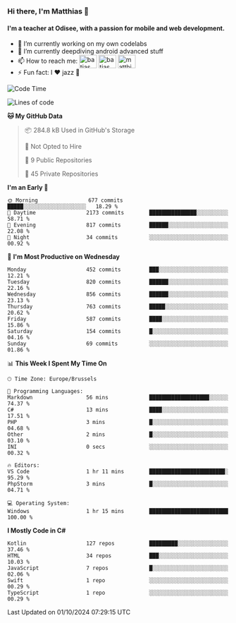 ### Hi there, I'm Matthias 👋

#### I'm a teacher at Odisee, with a passion for mobile and web development.

- 🔭 I’m currently working on my own codelabs
- 🌱 I’m currently deepdiving android advanced stuff
- 📫 How to reach me: <a href="https://dev.to/batjas" target="_blank"><img align="center" src="https://raw.githubusercontent.com/rahuldkjain/github-profile-readme-generator/master/src/images/icons/Social/devto.svg" alt="batjas" height="30" width="40" /></a>
<a href="https://twitter.com/batjas" target="_blank"><img align="center" src="https://raw.githubusercontent.com/rahuldkjain/github-profile-readme-generator/master/src/images/icons/Social/twitter.svg" alt="batjas" height="30" width="40" /></a>
<a href="https://linkedin.com/in/matthiasdruwé" target="_blank"><img align="center" src="https://raw.githubusercontent.com/rahuldkjain/github-profile-readme-generator/master/src/images/icons/Social/linked-in-alt.svg" alt="matthiasdruwé" height="30" width="40" /></a>
- ⚡ Fun fact: I ❤ jazz 🎷


<!--START_SECTION:waka-->
![Code Time](http://img.shields.io/badge/Code%20Time-1%2C269%20hrs%2038%20mins-blue)

![Lines of code](https://img.shields.io/badge/From%20Hello%20World%20I%27ve%20Written-5.1%20million%20lines%20of%20code-blue)

**🐱 My GitHub Data** 

> 📦 284.8 kB Used in GitHub's Storage 
 > 
> 🚫 Not Opted to Hire
 > 
> 📜 9 Public Repositories 
 > 
> 🔑 45 Private Repositories 
 > 
**I'm an Early 🐤** 

```text
🌞 Morning                677 commits         █████░░░░░░░░░░░░░░░░░░░░   18.29 % 
🌆 Daytime                2173 commits        ███████████████░░░░░░░░░░   58.71 % 
🌃 Evening                817 commits         ██████░░░░░░░░░░░░░░░░░░░   22.08 % 
🌙 Night                  34 commits          ░░░░░░░░░░░░░░░░░░░░░░░░░   00.92 % 
```
📅 **I'm Most Productive on Wednesday** 

```text
Monday                   452 commits         ███░░░░░░░░░░░░░░░░░░░░░░   12.21 % 
Tuesday                  820 commits         ██████░░░░░░░░░░░░░░░░░░░   22.16 % 
Wednesday                856 commits         ██████░░░░░░░░░░░░░░░░░░░   23.13 % 
Thursday                 763 commits         █████░░░░░░░░░░░░░░░░░░░░   20.62 % 
Friday                   587 commits         ████░░░░░░░░░░░░░░░░░░░░░   15.86 % 
Saturday                 154 commits         █░░░░░░░░░░░░░░░░░░░░░░░░   04.16 % 
Sunday                   69 commits          ░░░░░░░░░░░░░░░░░░░░░░░░░   01.86 % 
```


📊 **This Week I Spent My Time On** 

```text
🕑︎ Time Zone: Europe/Brussels

💬 Programming Languages: 
Markdown                 56 mins             ███████████████████░░░░░░   74.37 % 
C#                       13 mins             ████░░░░░░░░░░░░░░░░░░░░░   17.51 % 
PHP                      3 mins              █░░░░░░░░░░░░░░░░░░░░░░░░   04.68 % 
Other                    2 mins              █░░░░░░░░░░░░░░░░░░░░░░░░   03.10 % 
INI                      0 secs              ░░░░░░░░░░░░░░░░░░░░░░░░░   00.32 % 

🔥 Editors: 
VS Code                  1 hr 11 mins        ████████████████████████░   95.29 % 
PhpStorm                 3 mins              █░░░░░░░░░░░░░░░░░░░░░░░░   04.71 % 

💻 Operating System: 
Windows                  1 hr 15 mins        █████████████████████████   100.00 % 
```

**I Mostly Code in C#** 

```text
Kotlin                   127 repos           █████████░░░░░░░░░░░░░░░░   37.46 % 
HTML                     34 repos            ███░░░░░░░░░░░░░░░░░░░░░░   10.03 % 
JavaScript               7 repos             █░░░░░░░░░░░░░░░░░░░░░░░░   02.06 % 
Swift                    1 repo              ░░░░░░░░░░░░░░░░░░░░░░░░░   00.29 % 
TypeScript               1 repo              ░░░░░░░░░░░░░░░░░░░░░░░░░   00.29 % 
```




 Last Updated on 01/10/2024 07:29:15 UTC
<!--END_SECTION:waka-->
